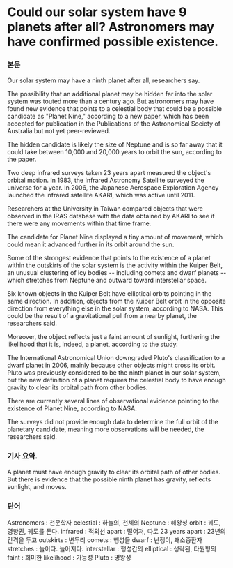 # Could our solar system have 9 planets after all? Astronomers may have confirmed possible existence.

### 본문
Our solar system may have a ninth planet after all, researchers say.

The possibility that an additional planet may be hidden far into the solar system was touted more than a century ago. But astronomers may have found new evidence that points to a celestial body that could be a possible candidate as "Planet Nine," according to a new paper, which has been accepted for publication in the Publications of the Astronomical Society of Australia but not yet peer-reviewed.

The hidden candidate is likely the size of Neptune and is so far away that it could take between 10,000 and 20,000 years to orbit the sun, according to the paper.

Two deep infrared surveys taken 23 years apart measured the object's orbital motion. In 1983, the Infrared Astronomy Satellite surveyed the universe for a year. In 2006, the Japanese Aerospace Exploration Agency launched the infrared satellite AKARI, which was active until 2011.

Researchers at the University in Taiwan compared objects that were observed in the IRAS database with the data obtained by AKARI to see if there were any movements within that time frame.

The candidate for Planet Nine displayed a tiny amount of movement, which could mean it advanced further in its orbit around the sun.

Some of the strongest evidence that points to the existence of a planet within the outskirts of the solar system is the activity within the Kuiper Belt, an unusual clustering of icy bodies -- including comets and dwarf planets -- which stretches from Neptune and outward toward interstellar space.

Six known objects in the Kuiper Belt have elliptical orbits pointing in the same direction. In addition, objects from the Kuiper Belt orbit in the opposite direction from everything else in the solar system, according to NASA. This could be the result of a gravitational pull from a nearby planet, the researchers said.

Moreover, the object reflects just a faint amount of sunlight, furthering the likelihood that it is, indeed, a planet, according to the study.

The International Astronomical Union downgraded Pluto's classification to a dwarf planet in 2006, mainly because other objects might cross its orbit. Pluto was previously considered to be the ninth planet in our solar system, but the new definition of a planet requires the celestial body to have enough gravity to clear its orbital path from other bodies.

There are currently several lines of observational evidence pointing to the existence of Planet Nine, according to NASA.

The surveys did not provide enough data to determine the full orbit of the planetary candidate, meaning more observations will be needed, the researchers said.

### 기사 요약. 
A planet must have enough gravity to clear its orbital path of other bodies. But there is evidence that the possible ninth planet has gravity, reflects sunlight, and moves.

### 단어 
Astronomers : 천문학자
celestial : 하늘의, 천체의 
Neptune : 해왕성 
orbit : 궤도, 영향권, 궤도를 돈다.
infrared : 적외선
apart : 떨어져, 따로
23 years apart : 23년의 간격을 두고
outskirts : 변두리
comets : 행성들
dwarf : 난쟁이, 왜소증환자
stretches : 늘이다. 늘어지다.
interstellar : 행성간의
elliptical : 생략된, 타원형의
faint : 희미한
likelihood : 가능성
Pluto : 명왕성
